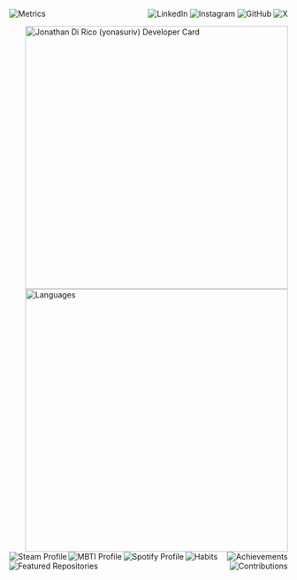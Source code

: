<image 
src="https://raw.githubusercontent.com/yonasuriv/yonasuriv/refs/heads/main/source/plugins/Metrics.svg"
alt="Metrics"
width=""
align="left">
<p align="right">
<image 
    alt="LinkedIn" 
    src="https://img.shields.io/badge/LinkedIn-000000?style=for-the-badge&logo=linkedin&logoColor=white"
    href="https://www.linkedin.com/in/yonadirico">
<image 
    alt="Instagram" 
    src="https://img.shields.io/badge/Instagram-000000?style=for-the-badge&logo=instagram&logoColor=white"
    href="https://www.instagram.com/yonadirico">
<image 
    alt="GitHub" 
    src="https://img.shields.io/badge/github-000000?style=for-the-badge&logo=github&logoColor=white"
    href="https://github.com/yonasuriv">
<image 
    alt="X" 
    src="https://img.shields.io/badge/LinkedIn-000000?style=for-the-badge&logo=linkedin&logoColor=white"
    href="https://x.com/yonasuriv">
    <!--
    <image 
        alt="Mastodon" 
        src="https://img.shields.io/badge/LinkedIn-000000?style=for-the-badge&logo=mastodon&logoColor=white"
        href="https://mastodon.social/@yonasuriv" 
        >
    <image 
        alt="Email" 
        src="https://img.shields.io/badge/LinkedIn-000000?style=for-the-badge&logo=protonmail&logoColor=white"
        href="mailto:null@yonasuriv.com" 
        >
    <image 
        alt="Website" 
        src="https://img.shields.io/badge/LinkedIn-000000?style=for-the-badge&logo=dev.to&logoColor=white"
        href="https://www.yonasuriv.com" 
        >
        -->
</p>

<image 
src="https://api.daily.dev/devcards/v2/jzd0XPKYw5GfG2OJ9TZtJ.png?r=fxd&type=wide"
href="https://dly.to/149YTwKNEdf"
alt="Jonathan Di Rico (yonasuriv) Developer Card"
width="475"
align="right">

<image 
src="https://raw.githubusercontent.com/yonasuriv/yonasuriv/refs/heads/main/source/plugins/Languages.svg"
alt="Languages"
width="475"
align="right"><br>




<image 
src="https://raw.githubusercontent.com/yonasuriv/yonasuriv/refs/heads/main/source/plugins/Profile-Steam.svg"
alt="Steam Profile"
width=""
align="left">
<image 
src="https://raw.githubusercontent.com/yonasuriv/yonasuriv/refs/heads/main/source/plugins/Achievements.svg"
alt="Achievements"
width=""
align="right">
<image 
src="https://raw.githubusercontent.com/yonasuriv/yonasuriv/refs/heads/main/source/plugins/Profile-MBTI.svg"
alt="MBTI Profile"
width=""
align="left">


<image 
src="https://raw.githubusercontent.com/yonasuriv/yonasuriv/refs/heads/main/source/plugins/Profile-Spotify.svg"
alt="Spotify Profile"
width=""
align="left">

<image 
src="https://raw.githubusercontent.com/yonasuriv/yonasuriv/refs/heads/main/source/plugins/Habits.svg"
alt="Habits"
width=""
align="left">

<image src="https://raw.githubusercontent.com/yonasuriv/yonasuriv/refs/heads/main/source/plugins/Featured.svg"
alt="Featured Repositories"
width=""
align="left">

<image 
src="https://raw.githubusercontent.com/yonasuriv/yonasuriv/refs/heads/main/source/plugins/Contributions.svg"
alt="Contributions"
width=""
align="right">

<!--
<a href="">
  <image 
  src="https://raw.githubusercontent.com/yonasuriv/yonasuriv/refs/heads/main/source/plugins/Stargazers.svg"
  alt="Stargazers"
  width=""
  align="left"
  >
</a>

<!--
<a href="">
  <image 
  src="https://raw.githubusercontent.com/yonasuriv/yonasuriv/refs/heads/main/source/plugins/RSS-Feed.svg"
  alt="RSS Feeds"
  width="356"
  align="right"
  >
</p>
-->




